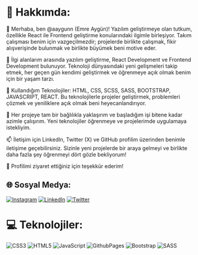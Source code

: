 # 💫 Hakkımda:
👋 Merhaba, ben @aaygunn (Emre Aygün)! Yazılım geliştirmeye olan tutkum, özellikle React ile Frontend geliştirme konularındaki ilgimle birleşiyor. Takım çalışması benim için vazgeçilmezdir; projelerde birlikte çalışmak, fikir alışverişinde bulunmak ve birlikte büyümek beni motive eder.

👀 İlgi alanlarım arasında yazılım geliştirme, React Development ve Frontend Development bulunuyor. Teknoloji dünyasındaki yeni gelişmeleri takip etmek, her geçen gün kendimi geliştirmek ve öğrenmeye açık olmak benim için bir yaşam tarzı.

🌱 Kullandığım Teknolojiler: HTML, CSS, SCSS, SASS, BOOTSTRAP, JAVASCRIPT, REACT. Bu teknolojilerle projeler geliştirmek, problemleri çözmek ve yeniliklere açık olmak beni heyecanlandırıyor.

💞️ Her projeye tam bir bağlılıkla yaklaşırım ve başladığım işi bitene kadar azimle çalışırım. Yeni teknolojiler öğrenmeye ve projelerimde uygulamaya istekliyim.

📫 İletişim için LinkedIn, Twitter (X) ve GitHub profilim üzerinden benimle iletişime geçebilirsiniz. Sizinle yeni projelerde bir araya gelmeyi ve birlikte daha fazla şey öğrenmeyi dört gözle bekliyorum! 

🚀 Profilimi ziyaret ettiğiniz için teşekkür ederim!

## 🌐 Sosyal Medya:
[![Instagram](https://img.shields.io/badge/Instagram-%23E4405F.svg?logo=Instagram&logoColor=white)](https://instagram.com/duz_adam_) [![LinkedIn](https://img.shields.io/badge/LinkedIn-%230077B5.svg?logo=linkedin&logoColor=white)](https://www.linkedin.com/in/emre-aygün-3323131a2) [![Twitter](https://img.shields.io/badge/Twitter-%231DA1F2.svg?logo=Twitter&logoColor=white)](https://www.x.com/eemreaygunn)  

# 💻 Teknolojiler:
![CSS3](https://img.shields.io/badge/css3-%231572B6.svg?style=for-the-badge&logo=css3&logoColor=white) ![HTML5](https://img.shields.io/badge/html5-%23E34F26.svg?style=for-the-badge&logo=html5&logoColor=white) ![JavaScript](https://img.shields.io/badge/javascript-%23323330.svg?style=for-the-badge&logo=javascript&logoColor=%23F7DF1E) ![GithubPages](https://img.shields.io/badge/github%20pages-121013?style=for-the-badge&logo=github&logoColor=white) ![Bootstrap](https://img.shields.io/badge/bootstrap-%238511FA.svg?style=for-the-badge&logo=bootstrap&logoColor=white) ![SASS](https://img.shields.io/badge/SASS-hotpink.svg?style=for-the-badge&logo=SASS&logoColor=white)
